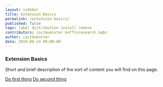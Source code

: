 ```yaml
---
layout: sidebar
title: Extension Basics
permalink: /extension-basics/
published: false
tags: label distribution install remove
contributors: caitmuenster muffinresearch bqbn
author: caitmuenster
date: 2019-06-24 09:00:00
---
```


<!-- Overview Page Hero Banner -->

<section class="overview-hero" style="background-image: url({% asset "develop-overview-hero-bg.jpg" @optim @path %});">
<div class="module">
<article class="module-content grid-x grid-padding-x">
<div class="cell small-12">
<div class="overview-hero-description" markdown="1">

# Extension Basics

Short and brief description of the sort of content you will find on this page.

</div>
<div class="overview-hero-cta">

<a href="/documentation/develop/getting-started-with-web-ext/" class="button">Do first thing</a>
<a href="/documentation/develop/build-an-extension-in-5-minutes" class="button secondary">Do second thing</a>

</div>
</div>
</article>
</div>
</section>

<!-- END: Overview Page Hero Banner -->
